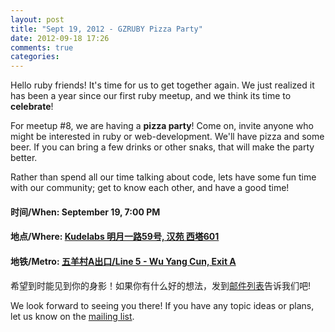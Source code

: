 ```yaml
---
layout: post
title: "Sept 19, 2012 - GZRUBY Pizza Party"
date: 2012-09-18 17:26
comments: true
categories: 
---
```


Hello ruby friends! It's time for us to get together again. We just realized it has been a year since our first ruby meetup, and we think its time to **celebrate**!

For meetup #8, we are having a **pizza party**! Come on, invite anyone who might be interested in ruby or web-development. We'll have pizza and some beer. If you can bring a few drinks or other snaks, that will make the party better.

Rather than spend all our time talking about code, lets have some fun time with our community; get to know each other, and have a good time!

#### 时间/When: September 19, 7:00 PM
#### 地点/Where: [Kudelabs 明月一路59号, 汉苑 西塔601](http://gz.o.cn/13105)
#### 地铁/Metro: [五羊村A出口/Line 5 - Wu Yang Cun, Exit A](http://www.exploregz.com/metro/pedia/station/wuyangcun/)


希望到时能见到你的身影！如果你有什么好的想法，发到[邮件列表](https://groups.google.com/forum/?fromgroups#!forum/gzruby)告诉我们吧!

We look forward to seeing you there! If you have any topic ideas or plans, let us know on the [mailing list](https://groups.google.com/forum/?fromgroups#!forum/gzruby).
